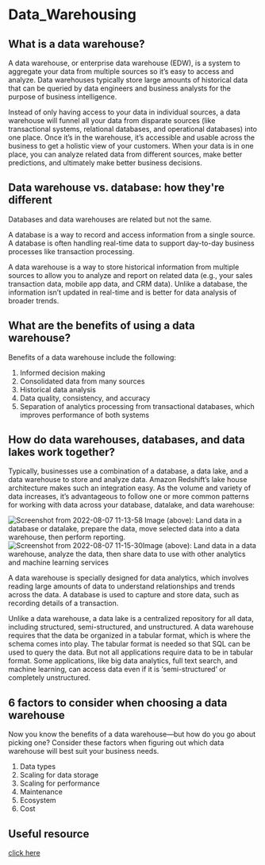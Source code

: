 # Data_Warehousing

## What is a data warehouse?

A data warehouse, or enterprise data warehouse (EDW), is a system to aggregate your data from multiple sources so it’s easy to access and analyze. Data warehouses typically store large amounts of historical data that can be queried by data engineers and business analysts for the purpose of business intelligence.

Instead of only having access to your data in individual sources, a data warehouse will funnel all your data from disparate sources (like transactional systems, relational databases, and operational databases) into one place. Once it’s in the warehouse, it’s accessible and usable across the business to get a holistic view of your customers. When your data is in one place, you can analyze related data from different sources, make better predictions, and ultimately make better business decisions.

## Data warehouse vs. database: how they're different

Databases and data warehouses are related but not the same.

A database is a way to record and access information from a single source. A database is often handling real-time data to support day-to-day business processes like transaction processing.

A data warehouse is a way to store historical information from multiple sources to allow you to analyze and report on related data (e.g., your sales transaction data, mobile app data, and CRM data). Unlike a database, the information isn’t updated in real-time and is better for data analysis of broader trends.

## What are the benefits of using a data warehouse?

Benefits of a data warehouse include the following:
1. Informed decision making
2. Consolidated data from many sources
3. Historical data analysis
4. Data quality, consistency, and accuracy
5. Separation of analytics processing from transactional databases, which improves performance of both systems

## How do data warehouses, databases, and data lakes work together?
Typically, businesses use a combination of a database, a data lake, and a data warehouse to store and analyze data. Amazon Redshift’s lake house architecture makes such an integration easy.
As the volume and variety of data increases, it’s advantageous to follow one or more common patterns for working with data across your database, datalake, and data warehouse:

![Screenshot from 2022-08-07 11-13-58](https://user-images.githubusercontent.com/99721045/183277121-50726995-ec1c-4499-9f97-9bc85599222e.png)
     Image (above): Land data in a database or datalake, prepare the data, move selected data into a data warehouse, then perform reporting.![Screenshot from 2022-08-07 11-15-30](https://user-images.githubusercontent.com/99721045/183277166-00dd4015-55c1-42c9-96c7-c7f4eab736eb.png)Image (above): Land data in a data warehouse, analyze the data, then share data to use with other analytics and machine learning services

A data warehouse is specially designed for data analytics, which involves reading large amounts of data to understand relationships and trends across the data. A database is used to capture and store data, such as recording details of a transaction.

Unlike a data warehouse, a data lake is a centralized repository for all data, including structured, semi-structured, and unstructured. A data warehouse requires that the data be organized in a tabular format, which is where the schema comes into play. The tabular format is needed so that SQL can be used to query the data. But not all applications require data to be in tabular format. Some applications, like big data analytics, full text search, and machine learning, can access data even if it is ‘semi-structured’ or completely unstructured.
  
## 6 factors to consider when choosing a data warehouse
Now you know the benefits of a data warehouse—but how do you go about picking one? Consider these factors when figuring out which data warehouse will best suit your business needs.
1. Data types
2. Scaling for data storage
3. Scaling for performance
4. Maintenance
5. Ecosystem
6. Cost

## Useful resource
[click here](<[https://aws.amazon.com/data-warehouse/]>)

